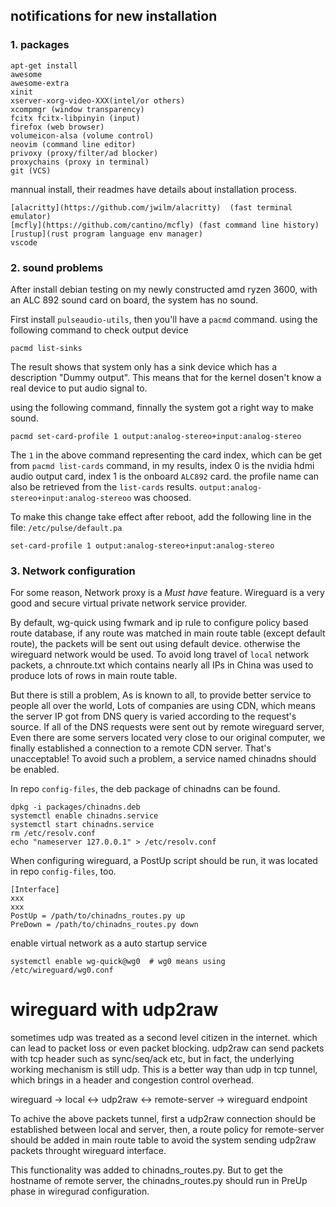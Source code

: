## notifications for new installation

### 1. packages

```
apt-get install 
awesome
awesome-extra
xinit
xserver-xorg-video-XXX(intel/or others)
xcompmgr (window transparency)
fcitx fcitx-libpinyin (input)
firefox (web browser)
volumeicon-alsa (volume control)
neovim (command line editor)
privoxy (proxy/filter/ad blocker)
proxychains (proxy in terminal)
git (VCS)
```

mannual install, their readmes have details about installation process.
```
[alacritty](https://github.com/jwilm/alacritty)  (fast terminal emulator)
[mcfly](https://github.com/cantino/mcfly) (fast command line history)
[rustup](rust program language env manager)
vscode
```


### 2. sound problems

After install debian testing on my newly constructed amd ryzen 3600,
with an ALC 892 sound card on board, the system has no sound.

First install `pulseaudio-utils`, then you'll have a `pacmd` command.
using the following command to check output device

```
pacmd list-sinks
```
The result shows that system only has a sink device which has a description "Dummy output".
This means that for the kernel dosen't know a real device to put audio signal to.

using the following command, finnally the system got a right way to make sound.

```
pacmd set-card-profile 1 output:analog-stereo+input:analog-stereo
```
The `1` in the above command representing the card index, which can be get from `pacmd list-cards`
command, in my results, index 0 is the nvidia hdmi audio output card, index 1 is the onboard
`ALC892` card. the profile name can also be retrieved from the `list-cards` results.
`output:analog-stereo+input:analog-stereoo` was choosed.

To make this change take effect after reboot, add the following line in the file: `/etc/pulse/default.pa`

```
set-card-profile 1 output:analog-stereo+input:analog-stereo
```



### 3. Network configuration

For some reason, Network proxy is a *Must have* feature. Wireguard is a very good and secure virtual private network service provider. 

By default, wg-quick using fwmark and ip rule to configure policy based route database, if any route was matched in main route table (except default route), the packets will be sent out using default device. otherwise the wireguard network would be used. To avoid long travel of `local` network packets, a chnroute.txt which contains nearly all IPs in China was used to produce lots of rows in main route table.

But there is still a problem, As is known to all, to provide better service to people all over the world, Lots of companies are using CDN, which means the server IP got from DNS query is varied according to the request's source. If all of the DNS requests were sent out by remote wireguard server, Even there are some servers located very close to our original computer, we finally established a connection to a remote CDN server. That's unacceptable! To avoid such a problem, a service named chinadns should be enabled.

In repo `config-files`, the deb package of chinadns can be found.

```
dpkg -i packages/chinadns.deb
systemctl enable chinadns.service
systemctl start chinadns.service
rm /etc/resolv.conf
echo "nameserver 127.0.0.1" > /etc/resolv.conf
```

When configuring wireguard, a PostUp script should be run, it was located in repo `config-files`, too.

```
[Interface]
xxx
xxx
PostUp = /path/to/chinadns_routes.py up
PreDown = /path/to/chinadns_routes.py down
```

enable virtual network as a auto startup service

```
systemctl enable wg-quick@wg0  # wg0 means using /etc/wireguard/wg0.conf
```

# wireguard with udp2raw
sometimes udp was treated as a second level citizen in the internet. which can
lead to packet loss or even packet blocking. udp2raw can send packets with tcp
header such as sync/seq/ack etc, but in fact, the underlying working mechanism
is still udp. This is a better way than udp in tcp tunnel, which brings in a header
and congestion control overhead.

wireguard -> local <-> udp2raw <-> remote-server -> wireguard endpoint

To achive the above packets tunnel, first a udp2raw connection should be established
between local and server, then, a route policy for remote-server should be added in
main route table to avoid the system sending udp2raw packets throught wireguard interface.

This functionality was added to chinadns_routes.py. But to get the hostname of remote server,
the chinadns_routes.py should run in PreUp phase in wiregurad configuration.
